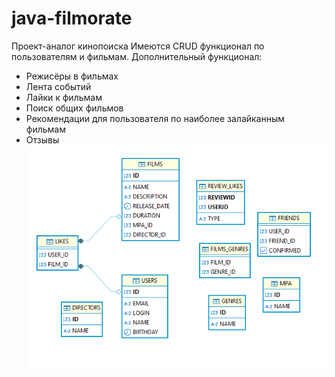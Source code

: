 # java-filmorate
Проект-аналог кинопоиска
Имеются CRUD функционал по пользователям и фильмам.
Дополнительный функционал: 
- Режисёры в фильмах
- Лента событий
- Лайки к фильмам
- Поиск общих фильмов
- Рекомендации для пользователя по наиболее залайканным фильмам
- Отзывы
![img.png](img.png)
